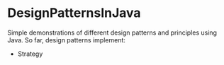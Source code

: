 # DesignPatternsInJava
Simple demonstrations of different design patterns and principles using Java.
So far, design patterns implement:
- Strategy
